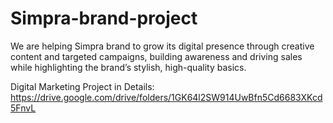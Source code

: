 # Simpra-brand-project
We are helping Simpra brand to grow its digital presence through creative content and targeted campaigns, building awareness and driving sales while highlighting the brand’s stylish, high-quality basics.

Digital Marketing Project in Details: https://drive.google.com/drive/folders/1GK64l2SW914UwBfn5Cd6683XKcd5FnvL
